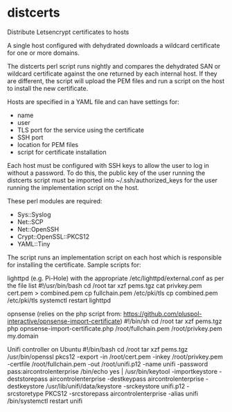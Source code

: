 # distcerts
Distribute Letsencrypt certificates to hosts

A single host configured with dehydrated downloads a wildcard certificate for one or more domains.

The distcerts perl script runs nightly and compares the dehydrated SAN or wildcard certificate against the one returned by each internal host.
If they are different, the script will upload the PEM files and run a script on the host to install the new certificate.

Hosts are specified in a YAML file and can have settings for:
- name
- user
- TLS port for the service using the certificate
- SSH port
- location for PEM files
- script for certificate installation

Each host must be configured with SSH keys to allow the user to log in without a password.
To do this, the public key of the user running the distcerts script must be imported into
~/.ssh/authorized_keys for the user running the implementation script on the host. 

These perl modules are required:
- Sys::Syslog
- Net::SCP
- Net::OpenSSH
- Crypt::OpenSSL::PKCS12
- YAML::Tiny

The script runs an implementation script on each host which is responsible for installing the certificate. Sample scripts for:

lighttpd (e.g. Pi-Hole) with the appropriate /etc/lighttpd/external.conf as per the file list
#!/usr/bin/bash
cd /root
tar xzf pems.tgz
cat privkey.pem cert.pem > combined.pem
cp fullchain.pem /etc/pki/tls
cp combined.pem /etc/pki/tls
systemctl restart lighttpd

opnsense (relies on the php script from: https://github.com/pluspol-interactive/opnsense-import-certificate)
#!/bin/sh
cd /root
tar xzf pems.tgz
php opnsense-import-certificate.php /root/fullchain.pem /root/privkey.pem my.domain

Unifi controller on Ubuntu
#!/bin/bash
cd /root
tar xzf pems.tgz
/usr/bin/openssl pkcs12 -export -in /root/cert.pem -inkey /root/privkey.pem -certfile /root/fullchain.pem -out /root/unifi.p12 -name unifi -password pass:aircontrolenterprise
/bin/echo yes | /usr/bin/keytool -importkeystore \-deststorepass aircontrolenterprise -destkeypass aircontrolenterprise -destkeystore /usr/lib/unifi/data/keystore \-srckeystore unifi.p12 -srcstoretype PKCS12 -srcstorepass aircontrolenterprise \-alias unifi
/bin/systemctl restart unifi
